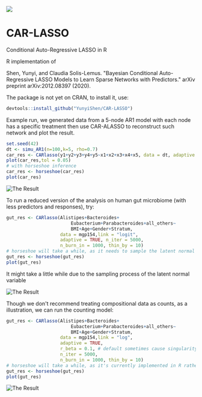 ![](https://github.com/YunyiShen/CAR-LASSO/workflows/R-CMD-check/badge.svg)
# CAR-LASSO
Conditional Auto-Regressive LASSO in R

R implementation of 

Shen, Yunyi, and Claudia Solis-Lemus. "Bayesian Conditional Auto-Regressive LASSO Models to Learn Sparse Networks with Predictors." arXiv preprint arXiv:2012.08397 (2020).

The package is not yet on CRAN, to install it, use:
```r
devtools::install_github("YunyiShen/CAR-LASSO")
```

Example run, we generated data from a 5-node AR1 model with each node has a specific treatment then use CAR-ALASSO to reconstruct such network and plot the result. 

```r
set.seed(42)
dt <- simu_AR1(n=100,k=5, rho=0.7)
car_res <- CARlasso(y1+y2+y3+y4+y5~x1+x2+x3+x4+x5, data = dt, adaptive = TRUE)
plot(car_res,tol = 0.05)
# with horseshoe inference
car_res <- horseshoe(car_res)
plot(car_res)
```

![The Result](http://YunyiShen.github.io/files/Research_figs/CARLASSO/package_eg.png)


To run a reduced version of the analysis on human gut microbiome (with less predictors and responses), try:

```r
gut_res <- CARlasso(Alistipes+Bacteroides+
                        Eubacterium+Parabacteroides+all_others~
                        BMI+Age+Gender+Stratum,
                    data = mgp154,link = "logit", 
                    adaptive = TRUE, n_iter = 5000, 
                    n_burn_in = 1000, thin_by = 10)
# horseshoe will take a while, as it needs to sample the latent normal too
gut_res <- horseshoe(gut_res)
plot(gut_res)
```
It might take a little while due to the sampling process of the latent normal variable 

![The Result](http://YunyiShen.github.io/files/Research_figs/CARLASSO/human_gut_reduce.png)

Though we don't recommend treating compositional data as counts, as a illustration, we can run the counting model:

```r
gut_res <- CARlasso(Alistipes+Bacteroides+
                        Eubacterium+Parabacteroides+all_others~
                        BMI+Age+Gender+Stratum,
                    data = mgp154,link = "log", 
                    adaptive = TRUE, 
                    r_beta = 0.1, # default sometimes cause singularity in Poisson model due to exponential transformation, slightly change can fix it.
                    n_iter = 5000, 
                    n_burn_in = 1000, thin_by = 10)
# horseshoe will take a while, as it's currently implemented in R rather than C++
gut_res <- horseshoe(gut_res)
plot(gut_res)
```
![The Result](http://YunyiShen.github.io/files/Research_figs/CARLASSO/gut_count.png)
